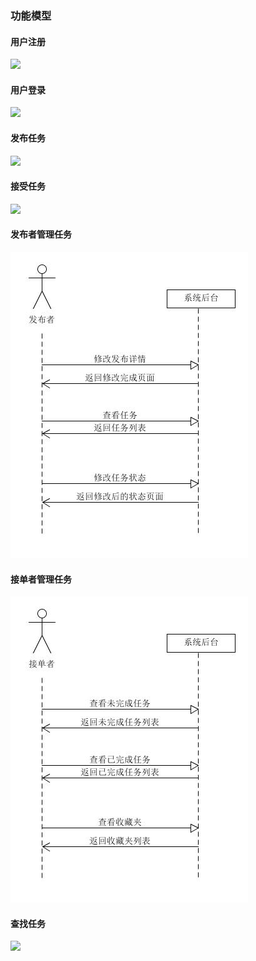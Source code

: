 ### 功能模型

#### 用户注册  
![](https://raw.githubusercontent.com/sysucodingfarmers/MakeMoney/master/doc/Documents/pictures/用户注册功能图.png) 

#### 用户登录  
![](https://github.com/sysucodingfarmers/MakeMoney/blob/master/doc/Documents/pictures/用户注册功能图.png)  

#### 发布任务  
![](https://github.com/sysucodingfarmers/MakeMoney/blob/master/doc/Documents/pictures/%E5%8F%91%E5%B8%83%E4%BB%BB%E5%8A%A1%E5%8A%9F%E8%83%BD%E5%9B%BE.PNG)  

#### 接受任务  
![](https://github.com/sysucodingfarmers/MakeMoney/blob/master/doc/Documents/pictures/%E6%8E%A5%E5%8F%97%E4%BB%BB%E5%8A%A1%E5%8A%9F%E8%83%BD%E5%9B%BE.PNG)  

#### 发布者管理任务                    
![](https://github.com/sysucodingfarmers/MakeMoney/blob/master/doc/Documents/pictures/%E5%8F%91%E5%B8%83%E8%80%85%E5%8A%9F%E8%83%BD%E6%A8%A1%E5%9E%8B.jpg)


#### 接单者管理任务            
![](https://github.com/sysucodingfarmers/MakeMoney/blob/master/doc/Documents/pictures/%E6%8E%A5%E5%8D%95%E8%80%85%E5%8A%9F%E8%83%BD%E6%A8%A1%E5%9E%8B.jpg)

#### 查找任务
![](https://github.com/sysucodingfarmers/MakeMoney/blob/master/doc/Documents/pictures/%E6%9F%A5%E6%89%BE%E4%BB%BB%E5%8A%A1%E5%8A%9F%E8%83%BD%E5%9B%BE.PNG)
